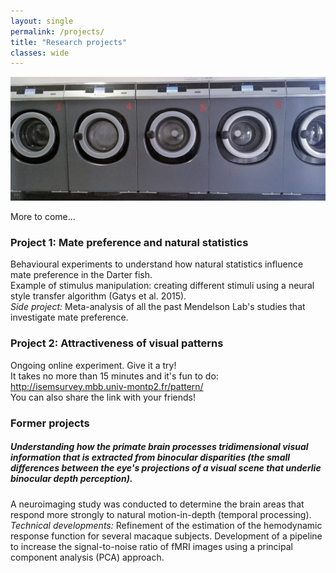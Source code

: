 ```yaml
---
layout: single
permalink: /projects/
title: "Research projects"
classes: wide
---
```


<img src="/assets/images/WashingMachines.jpg" alt="My projects"> 

More to come...

 
### Project 1: Mate preference and natural statistics
Behavioural experiments to understand how natural statistics influence mate preference in the Darter fish. <br>
Example of stimulus manipulation: creating different stimuli using a neural style transfer algorithm (Gatys et al. 2015).<br>
*Side project:* Meta-analysis of all the past Mendelson Lab's studies that investigate mate preference.

### Project 2: Attractiveness of visual patterns
Ongoing online experiment. Give it a try! <br>
It takes no more than 15 minutes and it's fun to do: http://isemsurvey.mbb.univ-montp2.fr/pattern/  <br>
You can also share the link with your friends!


### Former projects
##### Understanding how the primate brain processes tridimensional visual information that is extracted from binocular disparities (the small differences between the eye's projections of a visual scene that underlie binocular depth perception). 
A neuroimaging study was conducted to determine the brain areas that respond more strongly to natural motion-in-depth (temporal processing).<br>
*Technical developments:* Refinement of the estimation of the hemodynamic response function for several macaque subjects. Development of a pipeline to increase the signal-to-noise ratio of fMRI images using a principal component analysis (PCA) approach.  



